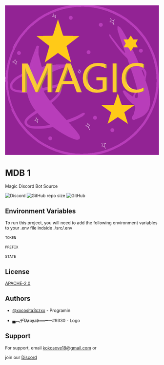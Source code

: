 
![Logo](./.github/magicbot.png)


# MDB 1

Magic Discord Bot Source

![Discord](https://img.shields.io/discord/1056359221446311986?label=Discord&logo=discord&style=for-the-badge)
![GitHub repo size](https://img.shields.io/github/repo-size/xxcosita3czxx/MDB-1?logo=github&style=for-the-badge)
![GitHub](https://img.shields.io/github/license/xxcosita3czxx/MDB-1?logo=github&style=for-the-badge)

## Environment Variables

To run this project, you will need to add the following environment variables to your .env file indside ./src/.env

`TOKEN`

`PREFIX`

`STATE`

## License

[APACHE-2.0](https://choosealicense.com/licenses/apache-2.0)

## Authors

- [@xxcosita3czxx](https://www.github.com/xxcosita3czxx) - Programin

- ▄︻デD̷a̷n̷y̷a̷h̷══━一#9330 - Logo

## Support

For support, email kokosove18@gmail.com or

join our [Discord](https://discord.gg/SRccdac982)
